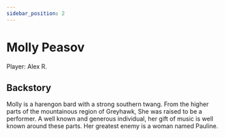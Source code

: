 ```yaml
---
sidebar_position: 2
---
```

# Molly Peasov

Player: Alex R.

## Backstory

Molly is a harengon bard with a strong southern twang. From the higher parts of the mountainous region
of Greyhawk, She was raised to be a performer. A well known and generous individual, her gift of music is well known 
around these parts. Her greatest enemy is a woman named Pauline.
